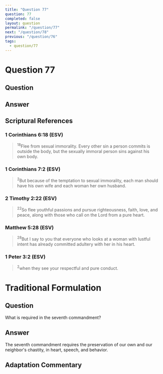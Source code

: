 ```yaml
---
title: "Question 77"
question: 77
completed: false
layout: question
permalink: "/question/77"
next: "/question/78"
previous: "/question/76"
tags:
  - question/77
---
```

# Question 77

## Question


## Answer


## Scriptural References
### 1 Corinthians 6:18 (ESV)
> <sup>18</sup>Flee from sexual immorality. Every other sin a person commits is outside the body, but the sexually immoral person sins against his own body.

### 1 Corinthians 7:2 (ESV)
> <sup>2</sup>But because of the temptation to sexual immorality, each man should have his own wife and each woman her own husband.

### 2 Timothy 2:22 (ESV)
> <sup>22</sup>So flee youthful passions and pursue righteousness, faith, love, and peace, along with those who call on the Lord from a pure heart.

### Matthew 5:28 (ESV)
> <sup>28</sup>But I say to you that everyone who looks at a woman with lustful intent has already committed adultery with her in his heart.

### 1 Peter 3:2 (ESV)
> <sup>2</sup>when they see your respectful and pure conduct.

# Traditional Formulation
## Question
What is required in the seventh commandment?

## Answer
The seventh commandment requires the preservation of our own and our neighbor's chastity, in heart, speech, and behavior.

## Adaptation Commentary
